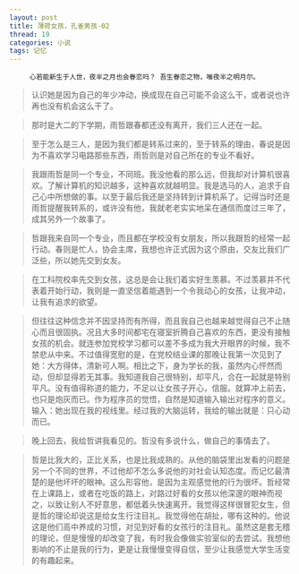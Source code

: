 ```yaml
---
layout: post
title: 薄荷女孩，孔雀男孩-02
thread: 19
categories: 小说
tags: 记忆 
---
```


         心若能新生于人世，夜半之月也会眷恋吗？ 吾生眷恋之物，唯夜半之明月尔。  

>认识她是因为自己的年少冲动，换成现在自己可能不会这么干，或者说也许再也没有机会这么干了。

>那时是大二的下学期，雨哲跟春都还没有离开，我们三人还在一起。

>至于怎么是三人，是因为我们都是转系过来的，至于转系的理由，春说是因为不喜欢学习电路那些东西，雨哲则是对自己所在的专业不看好。

>我跟雨哲是同一个专业，不同班。我没他看的那么远，但我却对计算机很喜欢。了解计算机的知识越多，这种喜欢就越明显。我是选马的人，追求于自己心中所想做的事。以至于最后我还是坚持转到计算机系了。记得当时还是雨哲提醒我转系的，或许没有他，我就老老实实地呆在通信而度过三年了，成其另外一个故事了。

>哲跟我来自同一个专业，而且都在学校没有女朋友，所以我跟哲的经常一起行动。春则是忙人，协会主席，我想也许正式因为这个原由，交友比我们广泛些，所以她先交到女友。

>在工科院校率先交到女孩，这总是会让我们着实好生羡慕。不过羡慕并不代表着开始行动，我则是一直坚信着能遇到一个令我动心的女孩，让我冲动，让我有追求的欲望。

>但往往这种信念并不因坚持而有所得，而且我自己也越来越觉得自己不止随心而且很固执。况且大多时间都宅在寝室折腾自己喜欢的东西，更没有接触女孩的机会。就连参加党校学习都可以差不多成为我大开眼界的时候，我不禁悲从中来。不过值得宽慰的是，在党校结业课的那晚让我第一次见到了她：大方得体，清新可人啊。相比之下，身为学长的我，虽然内心怦然而动，但却显得若无其事。我知道我自己很特别，却平凡，合在一起就是特别平凡。没有值得称道的能力，不足以让女孩子开心，信服。就算冲上前去，也只是炮灰而已。作为程序员的觉悟，自然是知道输入输出对程序的意义。输入：她出现在我的视线里。经过我的大脑运转，我给的输出就是：只心动而已。

>晚上回去，我给哲讲我看见的。哲没有多说什么，做自己的事情去了。

>哲是比我大的，正比关系，也是比我成熟的。从他的脑袋里出发看的问题是另一个不同的世界，不过他却不怎么多说他的对社会认知态度。而记忆最清楚的是他坏坏的眼神。这么形容他，是因为主观感觉他的行为很坏。哲经常在上课路上，或者在吃饭的路上，对路过好看的女孩以他深邃的眼神而视之，以致让别人不好意思，都低着头快速离开。我觉得这样很冒犯女生，但是哲的理论却说这是给女生行注目礼。我觉得他在胡扯，哪有这种的。他说这是他们高中养成的习惯，对见到好看的女孩行的注目礼。虽然这是套无稽的理论，但是慢慢的却改变了我，有时我会像做实验室似的去尝试。我想他影响的不止是我的行为，更是让我慢慢变得自信，至少让我感觉大学生活变的有趣起来。
